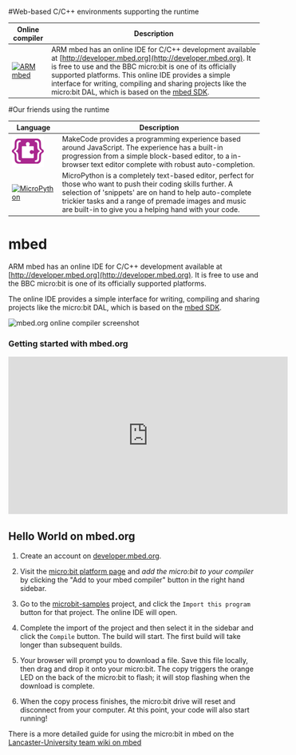 #Web-based C/C++ environments supporting the runtime

| Online compiler | Description |
| --- |-------------|
| [![ARM mbed](resources/logos/mbed.png)](#mbed) | ARM mbed has an online IDE for C/C++ development available at [http://developer.mbed.org](http://developer.mbed.org). It is free to use and the BBC micro:bit is one of its officially supported platforms. This online IDE provides a simple interface for writing, compiling and sharing projects like the micro:bit DAL, which is based on the [mbed SDK](https://github.com/mbedmicro/mbed). |

#Our friends using the runtime

| Language | Description |
| ------------- |-------------|
| <div class="img-icon">[![Microsoft MakeCode](resources/logos/makecode.svg)](https://makecode.microbit.org/)</div> | MakeCode provides a programming experience based around JavaScript. The experience has a built-in progression from a simple block-based editor, to a in-browser text editor complete with robust auto-completion.  |
| <div class="img-icon">[![MicroPython](resources/logos/python.png)](https://python.microbit.org/)</div> | MicroPython is a completely text-based editor, perfect for those who want to push their coding skills further. A selection of 'snippets' are on hand to help auto-complete trickier tasks and a range of premade images and music are built-in to give you a helping hand with your code. |

# mbed

ARM mbed has an online IDE for C/C++ development available at [http://developer.mbed.org](http://developer.mbed.org). It is free to use and the BBC micro:bit is one of its officially supported platforms.

The online IDE provides a simple interface for writing, compiling and sharing projects like the micro:bit DAL, which is based on the [mbed SDK](https://github.com/mbedmicro/mbed).

![mbed.org online compiler screenshot](resources/mbed-compiler.png)

### Getting started with mbed.org

<iframe width="560" height="315" src="https://www.youtube.com/embed/L5TcmFFD0iw?list=PLiVCejcvpsetJ1n9nRXzLWvE4dp4RwGOf" frameborder="0" allowfullscreen></iframe>

## Hello World on mbed.org

1. Create an account on [developer.mbed.org](https://developer.mbed.org/account/signup).

1. Visit the [micro:bit platform page](https://developer.mbed.org/platforms/Microbit/) and *add the micro:bit to your compiler* by clicking the "Add to your mbed compiler" button in the right hand sidebar.

1. Go to the [microbit-samples](https://developer.mbed.org/teams/Lancaster-University/code/microbit-samples/?platform=Microbit) project, and click the `Import this program` button for that project. The online IDE will open.

1. Complete the import of the project and then select it in the sidebar and click the `Compile` button. The build will start. The first build will take longer than subsequent builds.

1. Your browser will prompt you to download a file. Save this file locally, then drag and drop it onto your micro:bit. The copy triggers the orange LED on the back of the micro:bit to flash; it will stop flashing when the download is complete.

1. When the copy process finishes, the micro:bit drive will reset and disconnect from your computer. At this point, your code will also start running!

There is a more detailed guide for using the micro:bit in mbed on the [Lancaster-University team wiki on mbed](https://developer.mbed.org/teams/Lancaster-University/wiki/MicrobitGettingStarted)

